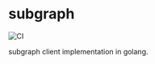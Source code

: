 # subgraph

![CI](https://github.com/sc0Vu/subgraph/workflows/Go/badge.svg) 

subgraph client implementation in golang.
